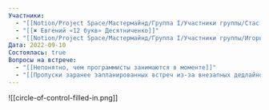```yaml
---
Участники:
  - "[[Notion/Project Space/Мастермайнд/Группа I/Участники группы/Стас Харламов/Стас Харламов\\|Стас Харламов]]"
  - "[[✖️ Евгений «12 букв» Десятниченко]]"
  - "[[Notion/Project Space/Мастермайнд/Группа I/Участники группы/Игорь Алексеенко/Игорь Алексеенко\\|Игорь Алексеенко]]"
Дата: 2022-09-10
Состоялась: true
Вопросы на встрече:
  - "[[Непонятно, чем программисты занимаются в моменте]]"
  - "[[Пропуски заранее запланированных встреч из-за внезапных дедлайнов]]"
---
```

![[circle-of-control-filled-in.png]]